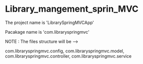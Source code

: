 # Library_mangement_sprin_MVC

The project name is 'LibrarySpringMVCApp'

Pacakage name is 'com.libraryspringmvc'

NOTE : The files structure will be -->

com.libraryspringmvc.config,
 com.libraryspringmvc.model,
 com.libraryspringmvc.controller,
 com.libraryspringmvc.service
